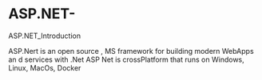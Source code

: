 # ASP.NET-
ASP.NET_Introduction

ASP.Nert is an open source , MS framework for building modern WebApps an d services with  .Net
ASP Net is crossPlatform that runs on Windows, Linux, MacOs, Docker
